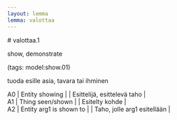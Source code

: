```yaml
---
layout: lemma
lemma: valottaa
---
```


<div class="sense">
# <span class="sensename">valottaa.1</span>

<span class="description">show, demonstrate</span>

(tags: model:show.01)

<span class="description">tuoda esille asia, tavara tai ihminen</span>

A0 | Entity showing |   | Esittelijä, esittelevä taho |  
A1 | Thing seen/shown |   | Esitelty kohde |  
A2 | Entity arg1 is shown to |   | Taho, jolle arg1 esitellään |  

</div>

